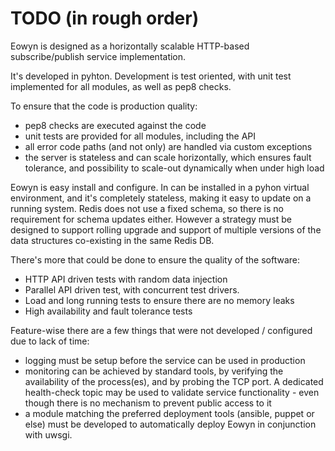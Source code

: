 # TODO (in rough order)

Eowyn is designed as a horizontally scalable HTTP-based subscribe/publish
service implementation.

It's developed in pyhton. Development is test oriented, with unit test
implemented for all modules, as well as pep8 checks.

To ensure that the code is production quality:
- pep8 checks are executed against the code
- unit tests are provided for all modules, including the API
- all error code paths (and not only) are handled via custom exceptions
- the server is stateless and can scale horizontally, which ensures fault
  tolerance, and possibility to scale-out dynamically when under high load
  
Eowyn is easy install and configure. In can be installed in a pyhon
virtual environment, and it's completely stateless, making it easy to update
on a running system. Redis does not use a fixed schema, so there is no
requirement for schema updates either. However a strategy must be designed to
support rolling upgrade and support of multiple versions of the data structures
co-existing in the same Redis DB.

There's more that could be done to ensure the quality of the software:
- HTTP API driven tests with random data injection
- Parallel API driven test, with concurrent test drivers.
- Load and long running tests to ensure there are no memory leaks
- High availability and fault tolerance tests

Feature-wise there are a few things that were not developed / configured due
to lack of time:
- logging must be setup before the service can be used in production
- monitoring can be achieved by standard tools, by verifying the availability
  of the process(es), and by probing the TCP port. A dedicated health-check
  topic may be used to validate service functionality - even though there is
  no mechanism to prevent public access to it
- a module matching the preferred deployment tools (ansible, puppet or else)
  must be developed to automatically deploy Eowyn in conjunction with uwsgi. 